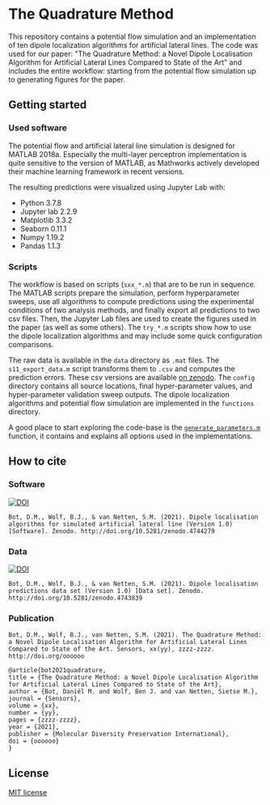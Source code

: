 
# The Quadrature Method

This repository contains a potential flow simulation and an implementation of ten dipole localization algorithms for artificial lateral lines. The code was used for our paper: "The Quadrature Method: a Novel Dipole Localisation Algorithm for Artificial Lateral Lines Compared to State of the Art" and includes the entire workflow: starting from the potential flow simulation up to generating figures for the paper.

## Getting started

### Used software
The potential flow and artificial lateral line simulation is designed for MATLAB 2018a. Especially the multi-layer perceptron implementation is quite sensitive to the version of MATLAB, as Mathworks actively developed their machine learning framework in recent versions.

The resulting predictions were visualized using Jupyter Lab with:
 - Python 3.7.8
 - Jupyter lab 2.2.9
 - Matplotlib 3.3.2
 - Seaborn 0.11.1
 - Numpy 1.19.2
 - Pandas 1.1.3

### Scripts

The workflow is based on scripts (`sxx_*.m`) that are to be run in sequence. The MATLAB scripts prepare the simulation, perform hyperparameter sweeps, use all algorithms to compute predictions using the experimental conditions of two analysis methods, and finally export all predictions to two csv files. Then, the Jupyter Lab files are used to create the figures used in the paper (as well as some others). The `try_*.m` scripts show how to use the dipole localization algorithms and may include some quick configuration comparisons.

The raw data is available in the `data` directory as `.mat` files. The `s11_export_data.m` script transforms them to `.csv` and computes the prediction errors. These csv versions are available [on zenodo](https://zenodo.org/record/4743839). The `config` directory contains all source locations, final hyper-parameter values, and hyper-parameter validation sweep outputs. The dipole localization algorithms and potential flow simulation are implemented in the `functions` directory. 

A good place to start exploring the code-base is the [`generate_parameters.m`](./functions/generate_parameters.m) function, it contains and explains all options used in the implementations.


## How to cite

### Software
[![DOI](https://zenodo.org/badge/DOI/10.5281/zenodo.4744279.svg)](https://doi.rog/10.5281/zenodo.4744279)

```
Bot, D.M., Wolf, B.J., & van Netten, S.M. (2021). Dipole localisation algorithms for simulated artificial lateral line (Version 1.0) [Software]. Zenodo. http://doi.org/10.5281/zenodo.4744279
```

### Data
[![DOI](https://zenodo.org/badge/DOI/10.5281/zenodo.4743839.svg)](https://doi.org/10.5281/zenodo.4743839)

```
Bot, D.M., Wolf, B.J., & van Netten, S.M. (2021). Dipole localisation predictions data set (Version 1.0) [Data set]. Zenodo. http://doi.org/10.5281/zenodo.4743839
```

### Publication

```
Bot, D.M., Wolf, B.J., van Netten, S.M. (2021). The Quadrature Method: a Novel Dipole Localisation Algorithm for Artificial Lateral Lines Compared to State of the Art. Sensors, xx(yy), zzzz-zzzz. http://doi.org/oooooo
```

```
@article{bot2021quadrature,
title = {The Quadrature Method: a Novel Dipole Localisation Algorithm for Artificial Lateral Lines Compared to State of the Art},
author = {Bot, Daniël M. and Wolf, Ben J. and van Netten, Sietse M.},
journal = {Sensors},
volume = {xx},
number = {yy},
pages = {zzzz-zzzz},
year = {2021},
publisher = {Molecular Diversity Preservation International},
doi = {oooooo}
}
```

## License

[MIT license](./LICENSE)
